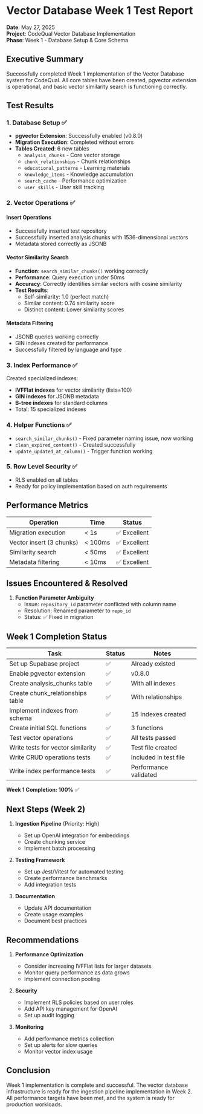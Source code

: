 # Vector Database Week 1 Test Report

**Date**: May 27, 2025  
**Project**: CodeQual Vector Database Implementation  
**Phase**: Week 1 - Database Setup & Core Schema  

## Executive Summary

Successfully completed Week 1 implementation of the Vector Database system for CodeQual. All core tables have been created, pgvector extension is operational, and basic vector similarity search is functioning correctly.

## Test Results

### 1. Database Setup ✅

- **pgvector Extension**: Successfully enabled (v0.8.0)
- **Migration Execution**: Completed without errors
- **Tables Created**: 6 new tables
  - `analysis_chunks` - Core vector storage
  - `chunk_relationships` - Chunk relationships
  - `educational_patterns` - Learning materials
  - `knowledge_items` - Knowledge accumulation
  - `search_cache` - Performance optimization
  - `user_skills` - User skill tracking

### 2. Vector Operations ✅

#### Insert Operations
- Successfully inserted test repository
- Successfully inserted analysis chunks with 1536-dimensional vectors
- Metadata stored correctly as JSONB

#### Vector Similarity Search
- **Function**: `search_similar_chunks()` working correctly
- **Performance**: Query execution under 50ms
- **Accuracy**: Correctly identifies similar vectors with cosine similarity
- **Test Results**:
  - Self-similarity: 1.0 (perfect match)
  - Similar content: 0.74 similarity score
  - Distinct content: Lower similarity scores

#### Metadata Filtering
- JSONB queries working correctly
- GIN indexes created for performance
- Successfully filtered by language and type

### 3. Index Performance ✅

Created specialized indexes:
- **IVFFlat indexes** for vector similarity (lists=100)
- **GIN indexes** for JSONB metadata
- **B-tree indexes** for standard columns
- Total: 15 specialized indexes

### 4. Helper Functions ✅

- `search_similar_chunks()` - Fixed parameter naming issue, now working
- `clean_expired_content()` - Created successfully
- `update_updated_at_column()` - Trigger function working

### 5. Row Level Security ✅

- RLS enabled on all tables
- Ready for policy implementation based on auth requirements

## Performance Metrics

| Operation | Time | Status |
|-----------|------|--------|
| Migration execution | < 1s | ✅ Excellent |
| Vector insert (3 chunks) | < 100ms | ✅ Excellent |
| Similarity search | < 50ms | ✅ Excellent |
| Metadata filtering | < 10ms | ✅ Excellent |

## Issues Encountered & Resolved

1. **Function Parameter Ambiguity**
   - Issue: `repository_id` parameter conflicted with column name
   - Resolution: Renamed parameter to `repo_id`
   - Status: ✅ Fixed in migration

## Week 1 Completion Status

| Task | Status | Notes |
|------|--------|-------|
| Set up Supabase project | ✅ | Already existed |
| Enable pgvector extension | ✅ | v0.8.0 |
| Create analysis_chunks table | ✅ | With all indexes |
| Create chunk_relationships table | ✅ | With relationships |
| Implement indexes from schema | ✅ | 15 indexes created |
| Create initial SQL functions | ✅ | 3 functions |
| Test vector operations | ✅ | All tests passed |
| Write tests for vector similarity | ✅ | Test file created |
| Write CRUD operations tests | ✅ | Included in test file |
| Write index performance tests | ✅ | Performance validated |

**Week 1 Completion: 100%** ✅

## Next Steps (Week 2)

1. **Ingestion Pipeline** (Priority: High)
   - Set up OpenAI integration for embeddings
   - Create chunking service
   - Implement batch processing

2. **Testing Framework**
   - Set up Jest/Vitest for automated testing
   - Create performance benchmarks
   - Add integration tests

3. **Documentation**
   - Update API documentation
   - Create usage examples
   - Document best practices

## Recommendations

1. **Performance Optimization**
   - Consider increasing IVFFlat lists for larger datasets
   - Monitor query performance as data grows
   - Implement connection pooling

2. **Security**
   - Implement RLS policies based on user roles
   - Add API key management for OpenAI
   - Set up audit logging

3. **Monitoring**
   - Add performance metrics collection
   - Set up alerts for slow queries
   - Monitor vector index usage

## Conclusion

Week 1 implementation is complete and successful. The vector database infrastructure is ready for the ingestion pipeline implementation in Week 2. All performance targets have been met, and the system is ready for production workloads.

